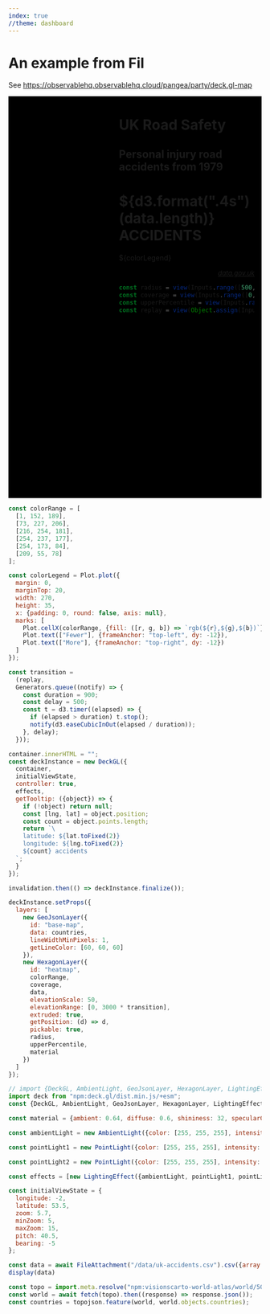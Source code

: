 ```yaml
---
index: true
//theme: dashboard
---
```


# An example from Fil

See https://observablehq.observablehq.cloud/pangea/party/deck.gl-map

<div style="width: 100%; position: relative;">

<div class=card style="max-width: 270px; position: absolute; top:0; margin-left: 14px; right:14px; z-index:1;">

# UK Road Safety

## Personal injury road accidents from 1979

# ${d3.format(".4s")(data.length)} ACCIDENTS

${colorLegend}

<div style="font-size: small; text-align: right; font-style: italic;"><a href="https://www.data.gov.uk/">data.gov.uk</a></div>

```js
const radius = view(Inputs.range([500, 20000], {value: 1000, label: "radius", step: 100}));
const coverage = view(Inputs.range([0, 1], {value: 1, label: "coverage", step: 0.01}));
const upperPercentile = view(Inputs.range([0, 100], {value: 100, label: "upper percentile", step: 1}));
const replay = view(Object.assign(Inputs.button("↻"), {style: "position: absolute; right: 14px; width: 2em;"}));
```

</div>

<div id="container" style="background: #000; height: 800px; width: 100%;"></div>

</div>

```js
const colorRange = [
  [1, 152, 189],
  [73, 227, 206],
  [216, 254, 181],
  [254, 237, 177],
  [254, 173, 84],
  [209, 55, 78]
];

const colorLegend = Plot.plot({
  margin: 0,
  marginTop: 20,
  width: 270,
  height: 35,
  x: {padding: 0, round: false, axis: null},
  marks: [
    Plot.cellX(colorRange, {fill: ([r, g, b]) => `rgb(${r},${g},${b})`}),
    Plot.text(["Fewer"], {frameAnchor: "top-left", dy: -12}),
    Plot.text(["More"], {frameAnchor: "top-right", dy: -12})
  ]
});
```

```js
const transition =
  (replay,
  Generators.queue((notify) => {
    const duration = 900;
    const delay = 500;
    const t = d3.timer((elapsed) => {
      if (elapsed > duration) t.stop();
      notify(d3.easeCubicInOut(elapsed / duration));
    }, delay);
  }));
```

```js
container.innerHTML = "";
const deckInstance = new DeckGL({
  container,
  initialViewState,
  controller: true,
  effects,
  getTooltip: ({object}) => {
    if (!object) return null;
    const [lng, lat] = object.position;
    const count = object.points.length;
    return `\
    latitude: ${lat.toFixed(2)}
    longitude: ${lng.toFixed(2)}
    ${count} accidents
  `;
  }
});

invalidation.then(() => deckInstance.finalize());
```

```js
deckInstance.setProps({
  layers: [
    new GeoJsonLayer({
      id: "base-map",
      data: countries,
      lineWidthMinPixels: 1,
      getLineColor: [60, 60, 60]
    }),
    new HexagonLayer({
      id: "heatmap",
      colorRange,
      coverage,
      data,
      elevationScale: 50,
      elevationRange: [0, 3000 * transition],
      extruded: true,
      getPosition: (d) => d,
      pickable: true,
      radius,
      upperPercentile,
      material
    })
  ]
});
```

```js
// import {DeckGL, AmbientLight, GeoJsonLayer, HexagonLayer, LightingEffect, PointLight} from "npm:deck.gl"; doesn't work
import deck from "npm:deck.gl/dist.min.js/+esm";
const {DeckGL, AmbientLight, GeoJsonLayer, HexagonLayer, LightingEffect, PointLight} = deck;
```

```js
const material = {ambient: 0.64, diffuse: 0.6, shininess: 32, specularColor: [51, 51, 51]};

const ambientLight = new AmbientLight({color: [255, 255, 255], intensity: 1.0});

const pointLight1 = new PointLight({color: [255, 255, 255], intensity: 0.8, position: [-0.144528, 49.739968, 80000]});

const pointLight2 = new PointLight({color: [255, 255, 255], intensity: 0.8, position: [-3.807751, 54.104682, 8000]});

const effects = [new LightingEffect({ambientLight, pointLight1, pointLight2})];

const initialViewState = {
  longitude: -2,
  latitude: 53.5,
  zoom: 5.7,
  minZoom: 5,
  maxZoom: 15,
  pitch: 40.5,
  bearing: -5
};
```

```js
const data = await FileAttachment("/data/uk-accidents.csv").csv({array: true, typed: true});
display(data)
```

```js
const topo = import.meta.resolve("npm:visionscarto-world-atlas/world/50m.json");
const world = await fetch(topo).then((response) => response.json());
const countries = topojson.feature(world, world.objects.countries);
```